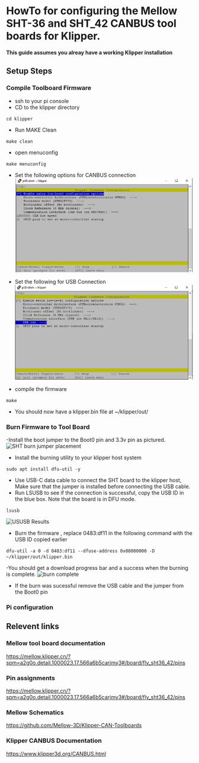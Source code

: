 # HowTo for configuring the Mellow SHT-36 and SHT_42 CANBUS tool boards for Klipper. 



**This guide assumes you alreay have a working Klipper installation**

## Setup Steps

### Compile Toolboard Firmware
- ssh to your pi console
- CD to the klipper directory
```
cd klipper
```
- Run MAKE Clean
```
make clean
```
- open menuconfig
```
make menuconfig
```
- Set the following options for CANBUS connection     
![Menu Config CANBUS](./images/makemenuconfig_screenshot.png)

- Set the following for USB Connection
![Menu Config USB](./images/makemenuconfig_screenshot_USB.png)
- compile the firmware
```
make
```
- You should now have a klipper.bin file at ~/klipper/out/

### Burn Firmware to Tool Board

-Install the boot jumper to the Boot0 pin and 3.3v pin as pictured. 
![SHT burn jumper placement](https://mellow.klipper.cn/images/boards/fly_sht36_42/usbflash.png)

- Install the burning utility to your klipper host system
```
sudo apt install dfu-util -y
```
- Use USB-C data cable to connect the SHT board to the klipper host, Make sure that the jumper is installed before connecting the USB cable.      
- Run LSUSB to see if the connection is successful, copy the USB ID in the blue box. Note that the board is in DFU mode. 
```
lsusb
```
![USUSB Results](https://mellow.klipper.cn/images/boards/fly_sht36_42/6.png)

- Burn the firmware , replace 0483:df11 in the following command with the USB ID copied earlier
```
dfu-util -a 0 -d 0483:df11 --dfuse-address 0x08000000 -D ~/klipper/out/klipper.bin
```

-You should get a download progress bar and a success when the burning is complete. 
![burn complete](https://mellow.klipper.cn/images/boards/fly_sht36_42/7.png)

- If the burn was sucessful remove the USB cable and the jumper from the Boot0 pin
 
### Pi configuration

## Relevent links      
### Mellow tool board documentation      
https://mellow.klipper.cn/?spm=a2g0o.detail.1000023.17.566a6b5carjmy3#/board/fly_sht36_42/pins      

### Pin assignments      
https://mellow.klipper.cn/?spm=a2g0o.detail.1000023.17.566a6b5carjmy3#/board/fly_sht36_42/pins      

### Mellow Schematics        
https://github.com/Mellow-3D/Klipper-CAN-Toolboards      

### Klipper CANBUS Documentation     
https://www.klipper3d.org/CANBUS.html      

